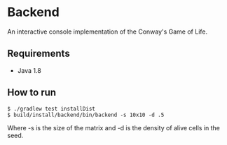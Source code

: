 # Backend
An interactive console implementation of the Conway's Game of Life.

## Requirements
* Java 1.8

## How to run

    $ ./gradlew test installDist
    $ build/install/backend/bin/backend -s 10x10 -d .5


Where -s is the size of the matrix and -d is the density of alive cells in the seed.
